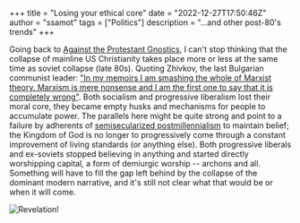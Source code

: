 +++
title = "Losing your ethical core"
date = "2022-12-27T17:50:46Z"
author = "ssamot"
tags = ["Politics"]
description = "...and other post-80's trends"
+++


Going back to [Against the Protestant Gnostics](https://global.oup.com/academic/product/against-the-protestant-gnostics-9780195084368), I can't stop thinking that the collapse of mainline US Christianity takes place more or less at the same time as soviet collapse (late 80s). Quoting Zhivkov, the last Bulgarian communist leader: ["In my memoirs I am smashing the whole of Marxist theory. Marxism is mere nonsense and I am the first one to say that it is completely wrong"](https://www.irishtimes.com/news/marxism-is-bunk-says-exdictator-1.90868). Both socialism and progressive liberalism lost their moral core, they became empty husks and mechanisms for people to accumulate power. The parallels here might be quite strong and point to a failure by adherents of [semisecularized postmillennialism](https://www.jstor.org/stable/2711630) to maintain belief; the Kingdom of God is no longer to progressively come through a constant improvement of living standards (or anything else). Both progressive liberals and ex-soviets stopped believing in anything and started directly worshipping capital, a form of demiurgic worship -- archons and all. Something will have to fill the gap left behind by the collapse of the dominant modern narrative, and it's still not clear what that would be or when it will come.   


![Revelation!](https://www.thebricktestament.com/revelation/future_revealed_to_guy_on_tiny_mediterranean_island/rv01_17-18.jpg)


